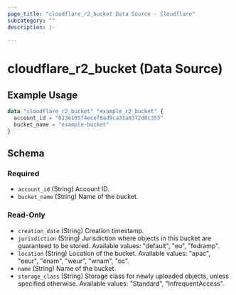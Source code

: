 ```yaml
---
page_title: "cloudflare_r2_bucket Data Source - Cloudflare"
subcategory: ""
description: |-
  
---
```


# cloudflare_r2_bucket (Data Source)



## Example Usage

```terraform
data "cloudflare_r2_bucket" "example_r2_bucket" {
  account_id = "023e105f4ecef8ad9ca31a8372d0c353"
  bucket_name = "example-bucket"
}
```

<!-- schema generated by tfplugindocs -->
## Schema

### Required

- `account_id` (String) Account ID.
- `bucket_name` (String) Name of the bucket.

### Read-Only

- `creation_date` (String) Creation timestamp.
- `jurisdiction` (String) Jurisdiction where objects in this bucket are guaranteed to be stored.
Available values: "default", "eu", "fedramp".
- `location` (String) Location of the bucket.
Available values: "apac", "eeur", "enam", "weur", "wnam", "oc".
- `name` (String) Name of the bucket.
- `storage_class` (String) Storage class for newly uploaded objects, unless specified otherwise.
Available values: "Standard", "InfrequentAccess".


